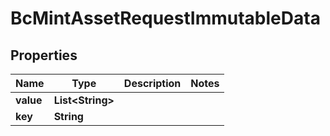 
# BcMintAssetRequestImmutableData

## Properties
Name | Type | Description | Notes
------------ | ------------- | ------------- | -------------
**value** | **List&lt;String&gt;** |  | 
**key** | **String** |  | 



